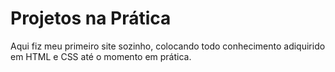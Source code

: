 # Projetos na Prática
Aqui fiz meu primeiro site sozinho, colocando todo conhecimento adiquirido em HTML e CSS até o momento em prática.
